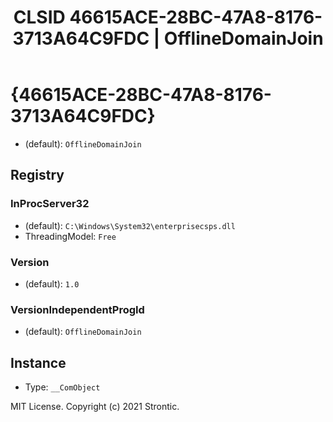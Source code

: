 ﻿---
title: "CLSID 46615ACE-28BC-47A8-8176-3713A64C9FDC | OfflineDomainJoin"
excerpt: What is COM-Object CLSID 46615ACE-28BC-47A8-8176-3713A64C9FDC?
---

# {46615ACE-28BC-47A8-8176-3713A64C9FDC}

* (default): `OfflineDomainJoin`

## Registry


### InProcServer32

* (default): `C:\Windows\System32\enterprisecsps.dll`
* ThreadingModel: `Free`

### Version

* (default): `1.0`

### VersionIndependentProgId

* (default): `OfflineDomainJoin`

## Instance

* Type: `__ComObject`

MIT License. Copyright (c) 2021 Strontic.


